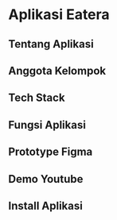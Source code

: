 # Aplikasi Eatera

## Tentang Aplikasi

## Anggota Kelompok

## Tech Stack

## Fungsi Aplikasi

## Prototype Figma

## Demo Youtube

## Install Aplikasi
